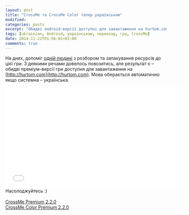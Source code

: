```yaml
---
layout: post
title: "CrossMe та CrossMe Color тепер українською"
modified:
categories: posts
excerpt: "Обидві android-версії доступні для завантаження на hurtom.com"
tags: [ukrainian, Android, українською, переклад, гра, CrossMe]
date: 2014-11-22T01:56:01+03:00
comments: true
---
```


На днях, допоміг [одній людині](https://toloka.hurtom.com/profile.php?mode=viewprofile&u=3578) з розбором та запакування ресурсів до цієї гри. З деякими речами довелось повозитись, але результат є – обидві преміум-версії гри доступня для завантаження на [http://hurtom.com](http://hurtom.com). Мова оберається автоматично якщо системна – українська.

<iframe width="560" height="315" src="//www.youtube.com/embed/6PBcGe3UKoE" frameborder="0" allowfullscreen></iframe>

<br/>
Насолоджуйтесь :) <br/>
<br/>
<a markdown="0" href="https://toloka.hurtom.com/viewtopic.php?t=60745" class="btn">CrossMe Premium 2.2.0</a> <br/>
<a markdown="0" href="https://toloka.hurtom.com/viewtopic.php?t=60750" class="btn">CrossMe Color Premium 2.2.0</a>